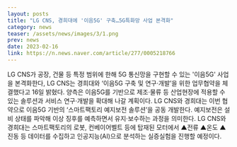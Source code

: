 ```yaml
---
layout: posts
title: "LG CNS, 경희대에 '이음5G' 구축…5G특화망 사업 본격화"
category: news
teaser: /assets/news/images/3/1.png
prev: news
date: 2023-02-16
link: https://n.news.naver.com/article/277/0005218766
---
```


LG CNS가 공장, 건물 등 특정 범위에 한해 5G 통신망을 구현할 수 있는 '이음5G' 사업을 본격화한다, LG CNS는 경희대와 ‘이음5G 구축 및 연구·개발’을 위한 업무협약을 체결했다고 16일 밝혔다. 양측은 이음5G를 기반으로 제조·물류 등 산업현장에 적용할 수 있는 솔루션과 서비스 연구·개발을 확대해 나갈 계획이다. LG CNS와 경희대는 이번 협약으로 이음5G 기반의 ‘스마트팩토리 예지보전 솔루션’을 공동 개발한다. 예지보전은 설비 상태를 파악해 이상 징후를 예측하면서 유지·보수하는 과정을 의미한다. LG CNS와 경희대는 스마트팩토리의 로봇, 컨베이어벨트 등에 탑재된 모터에서 ▲전류 ▲온도 ▲진동 등 데이터를 수집하고 인공지능(AI)으로 분석하는 실증실험을 진행할 예정이다.
